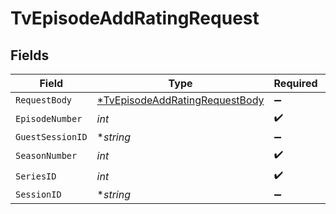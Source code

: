 # TvEpisodeAddRatingRequest


## Fields

| Field                                                                                      | Type                                                                                       | Required                                                                                   | Description                                                                                |
| ------------------------------------------------------------------------------------------ | ------------------------------------------------------------------------------------------ | ------------------------------------------------------------------------------------------ | ------------------------------------------------------------------------------------------ |
| `RequestBody`                                                                              | [*TvEpisodeAddRatingRequestBody](../../models/operations/tvepisodeaddratingrequestbody.md) | :heavy_minus_sign:                                                                         | N/A                                                                                        |
| `EpisodeNumber`                                                                            | *int*                                                                                      | :heavy_check_mark:                                                                         | N/A                                                                                        |
| `GuestSessionID`                                                                           | **string*                                                                                  | :heavy_minus_sign:                                                                         | N/A                                                                                        |
| `SeasonNumber`                                                                             | *int*                                                                                      | :heavy_check_mark:                                                                         | N/A                                                                                        |
| `SeriesID`                                                                                 | *int*                                                                                      | :heavy_check_mark:                                                                         | N/A                                                                                        |
| `SessionID`                                                                                | **string*                                                                                  | :heavy_minus_sign:                                                                         | N/A                                                                                        |